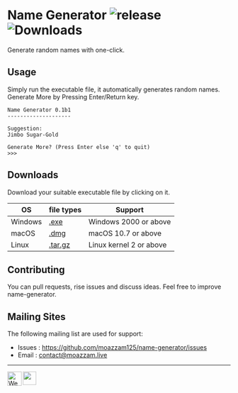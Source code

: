 # Name Generator ![release](https://img.shields.io/github/v/release/moazzam125/name-generator?include_prereleases) ![Downloads](https://img.shields.io/github/downloads/moazzam125/name-generator/total)

Generate random names with one-click.

## Usage

Simply run the executable file, it automatically generates random names. Generate More by Pressing Enter/Return key.
```
Name Generator 0.1b1
--------------------

Suggestion:
Jimbo Sugar-Gold

Generate More? (Press Enter else 'q' to quit)
>>>
```

## Downloads
Download your suitable executable file by clicking on it.

|   OS    |  file types  |  Support  |
|---------|--------------|-----------|
| Windows | [.exe](#) | Windows 2000 or above |
| macOS | [.dmg](#) | macOS 10.7 or above |
| Linux | [.tar.gz](#) | Linux kernel 2 or above |

Contributing
------------

You can pull requests, rise issues and discuss ideas.
Feel free to improve name-generator.

Mailing Sites
-------------

The following mailing list are used for support:

* Issues : https://github.com/moazzam125/name-generator/issues
* Email     : contact@moazzam.live

-------------
<a href="https://moazzam.live/name-generator" title="Project Website"><img src="https://www.freeiconspng.com/uploads/website-icon-8.png" align="left" height="32" width="32" alt="Website .png" /></a>
<a href="https://docs.moazzam.live/name-generator" title="Project Docs"><img src="https://cdn.onlinewebfonts.com/svg/img_162799.png" align="left" height="30" width="30" /></a>